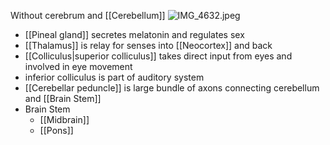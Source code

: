 Without cerebrum and [[Cerebellum]]
![IMG_4632.jpeg](img_4632.jpeg)

* [[Pineal gland]] secretes melatonin and regulates sex
* [[Thalamus]] is relay for senses into [[Neocortex]] and back
* [[Colliculus|superior colliculus]] takes direct input from eyes and involved in eye movement
* inferior colliculus is part of auditory system
* [[Cerebellar peduncle]] is large bundle of axons connecting cerebellum and [[Brain Stem]]
* Brain Stem
  * [[Midbrain]]
  * [[Pons]]
